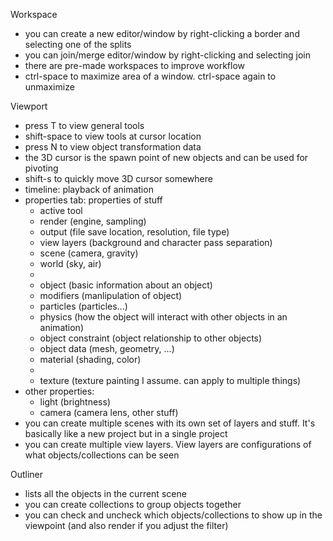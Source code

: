 Workspace
- you can create a new editor/window by right-clicking a border and selecting one of the splits
- you can join/merge editor/window by right-clicking and selecting join
- there are pre-made workspaces to improve workflow
- ctrl-space to maximize area of a window. ctrl-space again to unmaximize

Viewport
- press T to view general tools
- shift-space to view tools at cursor location
- press N to view object transformation data
- the 3D cursor is the spawn point of new objects and can be used for pivoting
- shift-s to quickly move 3D cursor somewhere
- timeline: playback of animation
- properties tab: properties of stuff
  - active tool
  - render (engine, sampling)
  - output (file save location, resolution, file type)
  - view layers (background and character pass separation)
  - scene (camera, gravity)
  - world (sky, air)
  - 
  - object (basic information about an object)
  - modifiers (manlipulation of object)
  - particles (particles...)
  - physics (how the object will interact with other objects in an animation)
  - object constraint (object relationship to other objects)
  - object data (mesh, geometry, ...)
  - material (shading, color)
  - 
  - texture (texture painting I assume. can apply to multiple things)
- other properties:
  - light (brightness)
  - camera (camera lens, other stuff)
- you can create multiple scenes with its own set of layers and stuff. It's basically like a new project but in a single project
- you can create multiple view layers. View layers are configurations of what objects/collections can be seen

Outliner
- lists all the objects in the current scene
- you can create collections to group objects together
- you can check and uncheck which objects/collections to show up in the viewpoint (and also render if you adjust the filter)

